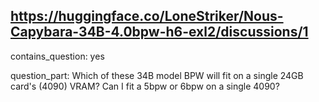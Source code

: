 ## https://huggingface.co/LoneStriker/Nous-Capybara-34B-4.0bpw-h6-exl2/discussions/1

contains_question: yes

question_part: 
Which of these 34B model BPW will fit on a single 24GB card's (4090) VRAM?
Can I fit a 5bpw or 6bpw on a single 4090?